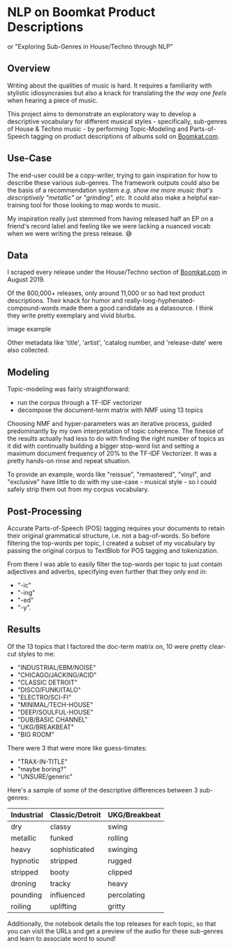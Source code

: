# NLP on Boomkat Product Descriptions
or "Exploring Sub-Genres in House/Techno through NLP"

## Overview

Writing about the qualities of music is hard. It requires a familiarity with stylistic 
idiosyncrasies but also a knack for translating the *the way one feels* when hearing
a piece of music. 

This project aims to demonstrate an exploratory way to develop 
a descriptive vocabulary for different musical styles - specifically, sub-genres
of House & Techno music - by performing Topic-Modeling and Parts-of-Speech tagging
on product descriptions of albums sold on [Boomkat.com](https://www.boomkat.com).

## Use-Case

The end-user could be a copy-writer, trying to gain inspiration for how to describe
these various sub-genres.  The framework outputs could also be the basis of a recommendation
system *e.g. show me more music that's descriptively "metallic" or "grinding", etc.*  It 
could also make a helpful ear-training tool for those looking to map words to music.

My inspiration really just stemmed from having released half an EP on a 
friend's record label and feeling like we were lacking a nuanced vocab when we
were writing the press release. :sweat_smile:

## Data

I scraped every release under the House/Techno section of [Boomkat.com](https://www.boomkat.com) in August 2019.

Of the 800,000+ releases, only around 11,000 or so had text product descriptions.  Their 
knack for humor and really-long-hyphenated-compound-words made them a good candidate as 
a datasource.  I think they write pretty exemplary and vivid blurbs.

image example

Other metadata like 'title', 'artist', 'catalog number, and 'release-date' were also 
collected.

## Modeling

Topic-modeling was fairly straightforward:

- run the corpus through a TF-IDF vectorizer
- decompose the document-term matrix with NMF using 13 topics

Choosing NMF and hyper-parameters was an iterative process, guided predominantly
by my own interpretation of topic coherence.  The finesse of the results actually
had less to do with finding the right number of topics as it did with continually
building a bigger stop-word list and setting a maximum document frequency of 20%
to the TF-IDF Vectorizer. It was a pretty hands-on rinse and repeat situation.

To provide an example, words like "reissue", "remastered", "vinyl", and "exclusive" 
have little to do with my use-case - musical style - so I could safely strip them out from my
corpus vocabulary.

## Post-Processing

Accurate Parts-of-Speech (POS) tagging requires your documents to retain their original 
grammatical structure, i.e. not a bag-of-words.  So before filtering the top-words per 
topic, I created a subset of my vocabulary by passing the original corpus to 
TextBlob for POS tagging and tokenization.

From there I was able to easily filter the top-words per topic to just contain 
adjectives and adverbs, specifying even further that they only end in:
- "-ic"
- "-ing"
- "-ed"
- "-y".

## Results
Of the 13 topics that I factored the doc-term matrix on, 10 were pretty clear-cut 
styles to me:

- "INDUSTRIAL/EBM/NOISE"
- "CHICAGO/JACKING/ACID"
- "CLASSIC DETROIT"
- "DISCO/FUNK/ITALO"
- "ELECTRO/SCI-FI"
- "MINIMAL/TECH-HOUSE"
- "DEEP/SOULFUL-HOUSE"
- "DUB/BASIC CHANNEL"  
- "UKG/BREAKBEAT"
- "BIG ROOM"

There were 3 that were more like guess-timates:
- "TRAX-IN-TITLE"
- "maybe boring?"
- "UNSURE/generic"

Here's a sample of some of the descriptive differences between 3 sub-genres:

Industrial | Classic/Detroit | UKG/Breakbeat
--------|--------------------|---
dry     |  classy            | swing
metallic|  funked            | rolling
heavy   |  sophisticated     | swinging
hypnotic|  stripped          | rugged    
stripped|  booty             | clipped
droning |  tracky            | heavy
pounding|  influenced        | percolating
roiling |  uplifting         | gritty

Additionally, the notebook details the top releases for each topic, so that you can 
visit the URLs and get a preview of the audio for these sub-genres and learn to 
associate word to sound!
